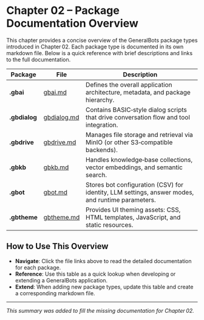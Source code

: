 # Chapter 02 – Package Documentation Overview

This chapter provides a concise overview of the GeneralBots package types introduced in Chapter 02. Each package type is documented in its own markdown file. Below is a quick reference with brief descriptions and links to the full documentation.

| Package | File | Description |
|---------|------|-------------|
| **.gbai** | [gbai.md](gbai.md) | Defines the overall application architecture, metadata, and package hierarchy. |
| **.gbdialog** | [gbdialog.md](gbdialog.md) | Contains BASIC‑style dialog scripts that drive conversation flow and tool integration. |
| **.gbdrive** | [gbdrive.md](gbdrive.md) | Manages file storage and retrieval via MinIO (or other S3‑compatible backends). |
| **.gbkb** | [gbkb.md](gbkb.md) | Handles knowledge‑base collections, vector embeddings, and semantic search. |
| **.gbot** | [gbot.md](gbot.md) | Stores bot configuration (CSV) for identity, LLM settings, answer modes, and runtime parameters. |
| **.gbtheme** | [gbtheme.md](gbtheme.md) | Provides UI theming assets: CSS, HTML templates, JavaScript, and static resources. |

## How to Use This Overview

- **Navigate**: Click the file links above to read the detailed documentation for each package.
- **Reference**: Use this table as a quick lookup when developing or extending a GeneralBots application.
- **Extend**: When adding new package types, update this table and create a corresponding markdown file.

---

*This summary was added to fill the missing documentation for Chapter 02.*
